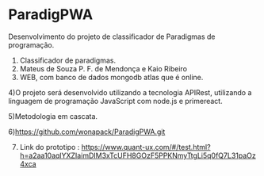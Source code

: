 # ParadigPWA
Desenvolvimento do projeto de classificador de Paradigmas de programação.

1) Classificador de paradigmas.
2) Mateus de Souza P. F. de Mendonça e Kaio Ribeiro
3) WEB, com banco de dados mongodb atlas que é online.


4)O projeto será desenvolvido utilizando a tecnologia APIRest, utilizando a
linguagem de programação JavaScript com node.js e primereact.

5)Metodologia em cascata.

6)https://github.com/wonapack/ParadigPWA.git

7) Link do prototipo : https://www.quant-ux.com/#/test.html?h=a2aa10aqlYXZIaimDIM3xTcUFH8GOzF5PPKNmyTtgLi5q0fQ7L31paOz4xca
